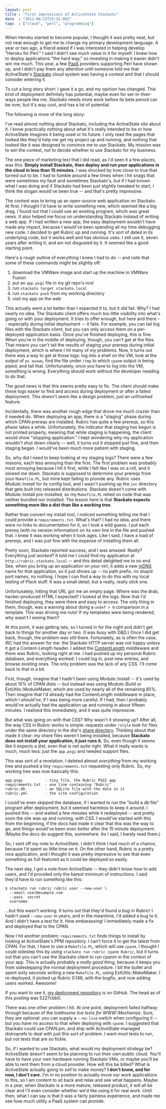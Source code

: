 ```yaml
---
layout: post
title : "first impressions of ActiveState Stackato"
date  : "2011-08-25T23:52:06Z"
tags  : ["cloud", "perl", "programming"]
---
```

When Heroku started to become popular, I thought it was pretty neat, but not
neat enough to get me to change my primary development language.  A year or two
ago, a friend asked if I was interested in helping develop "Heroku for Perl."
I said I didn't see much value in it for myself.  I knew how to deploy
applications "the hard way," so investing in making it easier didn't win me
much.  This year, a few
[PaaS](http://en.wikipedia.org/wiki/Platform_as_a_Service) providers supporting
Perl have shown up, and I didn't pay them any attention until someone told me
that ActiveState's [Stackato](http://www.activestate.com/cloud) cloud system
was having a contest and that I should consider entering it.

To cut a long story short:  I gave it a go, and my opinion has changed.  This
kind of deployment definitely has potential, maybe even for set-in-their-ways
people like me.  Stackato needs more work before its beta period can be over,
but it's way cool, and has a lot of potential.

The following is more of the long story:

I've read almost nothing about Stackato, including the ActiveState site about
it.  I know practically nothing about what it's really intended to be or how
ActiveState imagines it being used or its future.  I only read the pages that
looked like they'd help me get my project up and running, and nothing that
looked like it was designed to convince me to use Stackato.  My mission was to
win the contest, not to decide whether to use Stackato for my business.

The one piece of marketing text that I did read, as I'd seen it a few places,
was this:  **Simply install Stackato, then deploy and run your applications in
the cloud in less than 15 minutes.**  I was shocked by how close to true that
turned out to be.  I had to fumble around a few times when I hit snags that
were sometimes my fault and sometimes Stackato's, but if I had known what I was
doing and if Stackato had been just slightly tweaked to start, I think the
slogan would've been true -- and that's pretty impressive.

The contest was to bring up an open-source web application on Stackato.  At
first, I thought I'd have to write something new, which seemed like a big drag.
I found out that I could use an existing program, whcih was great news.  It
also helped me focus on understanding Stackato instead of writing a web app.
If I had written a new app, the easy deployment wouldn't have made any impact,
because I would've been spending all my time debugging new code.  I decided to
get Rubric up and running.  It's sort of dated in its underlying code, but it
works well and has obvious uses.  I still use it, seven years after writing it,
and am not disgusted by it.  It seemed like a good starting point.

Here's a rough outline of everything I knew I had to do -- and note that some
of these commands might be slightly off:

1. download the VMWare image and start up the machine in VMWare Fusion
2. put an `app.psgi` file in my git repo's root
3. run `stackato target stackato.local`
4. run `stackato push` from my working directory
5. visit my app on the web

This actually went a lot better than I expected it to, but it *did* fail.  Why?
I had nearly no idea.  The Stackato client offers much too little visibility
into what's going on with your deployment.  It tries to offer enough, but here
and there -- especially during initial deployment -- it fails.  For example,
you can tail log files with the Stackato client, but you can only access them
on a per-deployed-application basis.  Once you've finished deploying, this is
fine.  When you're in the middle of deploying, though, you can't get at the
files.  That means you can't tail the results of staging your prereqs during
initial deployment, which is where I hit many of my problems.  Now, it turns
out there was a way to get at those logs:  log into a shell on the VM, look at
the output of `ps auxww`, find the file under `/tmp` to which `cpanm` output is
being piped, and tail that.  Unfortunately, once you have to log into the VM,
something is wrong.  Everything should work without the developer needing to do
that.

The good news is that this seems pretty easy to fix.  The client should make
these logs easier to find and access during deployment or after a failed
deployment.  This doesn't seem like a design problem, just an unfinished
feature.

Incidentally, there was another rough edge that drove me much crazier than it
needed do.  When deploying an app, there is a "staging" phase during which CPAN
prereqs are installed.  Rubric has quite a few prereqs, so this phase takes a
while.  Unfortunately, the indicator that staging has begun is not printed
properly, meaning that while staging is happening, the client would show
"stopping application."  I kept wondering why my application wouldn't shut down
clearly -- well, it turns out it stopped just fine, and then staging began.  I
would've been much more patient with staging.

So, why did I need to keep looking at my staging logs?  There were a few
reasons, each less annoying than the first.  The first problem was probably
most annoying because I hit it first, while I felt like I was on a roll, and it
slowed me down.  Stackato is supposed to determine your prereqs from your
`Makefile.PL`, but mine kept failing to provide any.  Rubric uses
Module::Install for its config tool, and I wasn't pushing up the `inc`
directory that gets built into released distributions.  Stackato doesn't come
with Module::Install pre-installed, so my `Makefile.PL` relied on code that was
neither bundled nor installed.  The lesson here is that **Stackato expects
something more like a dist than like a working tree**.

Rather than convert my install tool, I noticed something telling me that I
could provide a `requirements.txt`.  What's that?  I had no idea, and there
were no links to documentation for it, so I took a wild guess.  I put each
prereq (with no version information) on its own line in the file and pushed
that.  I knew it was working when it took ages.  Like I said, I have a load of
prereqs, and I was just fine with the expense of installing them all.

Pretty soon, Stackato reported success, and I was amazed.  Really?  Everything
*just worked*?  It told me I could find my application at
`http://rubric.stackato.local` -- and this detail delighted me to no end.  See,
when you bring up an application on your virt, it adds a new
[mDNS](http://en.wikipedia.org/wiki/MDNS#Name_resolution) name for that
application, so it just shows up -- no path prefix, no stupid port names, no
nothing.  I hope I can find a way to do this with my local testing of Plack
stuff.  It was a small detail, but a really, really slick one.

Unfortunately, hitting that URL got me an empty page.  Where was the drab,
hacker-produced HTML I expected?  I looked at the logs.  Now that I'd finished
deploying, they were there and easy to access.  The only thing in them, though,
was a warning about doing a `undef > 0` comparison in a template.  This was
driving me nuts!  If my templates were being rendered, why wasn't I seeing
them?

At this point, it was getting late, so I turned in for the night and didn't get
back to things for another day or two.  (I was busy with D&D.)  Once I did get
back, though, the problem was still there.  Fortunately, as is often the case,
IRC had the answer for me:  the Stackato HTTP server was not happy unless it
got a Content-Length header.  I added the
[ContentLength](https://metacpan.org/module/Plack::Middleware::ContentLength)
middleware and there was Rubric, looking right at me.  I had pushed up my
personal Rubric database, and everything worked:  I could log in, post new
entries, and browse existing ones.  The only problem was the lack of any CSS.
I'll come back to that in a bit.

First, though, imagine that I hadn't been using Module::Install -- it's
used by about 15% of CPAN dists -- but instead was using Module::Build or
ExtUtils::ModuleMaker, which are used by nearly all of the remaining 85%.  Then
imagine that I'd already had the ContentLength middleware in place, which I
*should've*, if I was being more careful.  If I had, then I probably would've
actually had the application up and running in about fifteen minutes.  I
realized this immediately, and it was quite impressive.

But what was going on with that CSS?  Why wasn't it showing up?  After all, the
way CSS in Rubric works is simple:  requests under `/style` look for files
under the same directory in the dist's [share
directory](https://metacpan.org/module/File::ShareDir).  Thinking about that
made it clear:  my share files weren't being installed, because **Stackato does
not install your application, it just runs it.**  So, even though it seems like
it expects a dist, even that is not quite right.  What it really wants is much,
much less:  just the `app.psgi` and needed support files.

This was sort of a revelation.  I deleted almost *everything* from my working
tree and pushed a tiny `requirements.txt` requesting only Rubric.  So, my
working tree was now basically this:

    app.psgi          - tiny file, the Rubric PSGI app
    requirements.txt  - one line containing "Rubric"
    rubric.db         - an SQLite file with the data in it
    rubric.yml        - the site configuration

I could've even skipped the database, if I wanted to run the "build a db file"
program after deployment, but it seemed harmless to keep it around.  I pushed
this -- and waited a few minutes while it redeployed -- and pretty soon the
site was up and running, *with CSS*.  I would've started with this from the
beginning, if the docs had made it clear that this was the way to go, and
things would've been *even better* after the 15 minute deployment.  (Maybe the
docs do suggest this, somewhere.  As I said, I barely read them.)

So, I sent off my note to ActiveState.  I didn't think I had much of a chance,
because I'd spent so little time on it.  On the other hand, Rubric is a pretty
nice application, and I thought it was pretty impressive to see that even
something as full-featured as it could be deployed so easily.

The next day, I got a note from ActiveState -- they didn't know how to add
users, and I'd provided only the barest minimum of instructions.  I said they'd
have to run something like this:

    $ stackato run rubric rubric user --new-user \
      --email user@example.com
      --pass  secret
      username

...but this wasn't working.  It turns out that they'd found *a bug in Rubric*!
I hadn't used `--new-user` in years, and in the meantime, I'd added a bug to
it.  And I didn't have a test for it.  How embarassing!  I immediately made a
fix and deployed that to the CPAN.

Now I hit another problem:  `requirements.txt` finds things to install by
looking at ActiveState's PPM repository.  I can't force it to get the latest
from CPAN.  For that, I have to use a `Makefile.PL`, which will use `cpanm`.  I
thought I could sidestep this by using `stackato run rubric cpanm Rubric`, but
it turns out that you can't use the Stackato client to run cpanm in the context
of your app.  This is actually probably a *really good* thing, because it keeps
you from sidestepping the normal deployment procedure.  I bit the bullet and
spent sixty seconds writing a new `Makefile.PL`, using ExtUtils::MakeMaker.  I
re-deployed, it picked up Rubric 0.148, with the bugfix, and now adding users
worked.  Awesome!

If you want to see it, [my deployment
repository](https://github.com/rjbs/rubric/tree/stackato) is on GitHub.  The
head as of this posting was 5227cbb0.

There was one other problem I hit.  At one point, deployment failed halfway
through because of the *loathsome live tests for WWW::Mechanize*.  Sure, they
are optional:  you can supply a `--no-live` switch when configuring it -- but
you have no access to that when deploying with `cpanm`.  I suggested that
Stackato could use CPAN.pm, and ship with ActiveState-managed distroprefs to
deal with just this sort of problem.  I want *most* tests to run, but not tests
that are so fickle.

So, if I wanted to use Stackato, what would my deployment strategy be?
ActiveState doesn't seem to be planning to run their own public cloud.  You'll
have to have your own hardware running Stackato VMs, or maybe you'll be able to
rent them from a cloud provider.  How will this be billed?  What is ActiveState
actually going to *sell* to make money?  **I don't know, and for now, I don't
care.**  I'm in no position to actually move our work applications to this, so
I am content to sit back and relax and see what happens.  Maybe in a year, when
Stackato is a more mature, released product, it will all be clear and I'll even
consider whether we'd like using it for real work.  Until then, what I can say
is that it was a fairly painless experience, and made me see how much utility a
PaaS system can provide.

